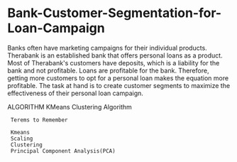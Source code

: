 # Bank-Customer-Segmentation-for-Loan-Campaign
Banks often have marketing campaigns for their individual products. Therabank is 
an established bank that offers personal loans as a product. Most of Therabank's 
customers have deposits, which is a liability for the bank and not profitable. Loans are 
profitable for the bank. Therefore, getting more customers to opt for a personal loan 
makes the equation more profitable. The task at hand is to create customer segments 
to maximize the effectiveness of their personal loan campaign.

  ALGORITHM
  KMeans Clustering Algorithm
  
  
     Terems to Remember
     
     Kmeans
     Scaling
     Clustering
     Principal Component Analysis(PCA)
